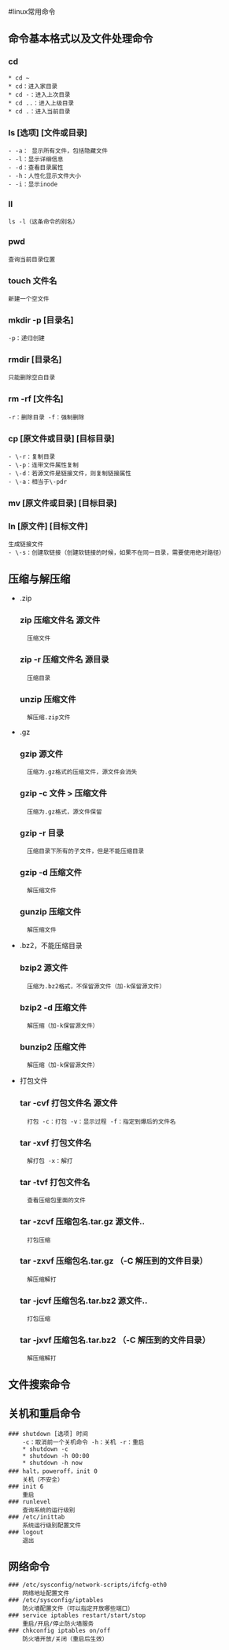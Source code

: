 #linux常用命令


## 命令基本格式以及文件处理命令
### cd
	* cd ~
	* cd：进入家目录
	* cd -：进入上次目录
	* cd ..：进入上级目录
	* cd .：进入当前目录
### ls [选项] [文件或目录]
	- -a： 显示所有文件，包括隐藏文件 
	- -l：显示详细信息
	- -d：查看目录属性
	- -h：人性化显示文件大小
	- -i：显示inode
### ll
	ls -l（这条命令的别名）
### pwd
	查询当前目录位置
### touch 文件名
	新建一个空文件
### mkdir -p [目录名]
	-p：递归创建
### rmdir [目录名]
	只能删除空白目录
### rm -rf [文件名]
	-r：删除目录 -f：强制删除
### cp [原文件或目录] [目标目录]
	- \-r：复制目录
	- \-p：连带文件属性复制
	- \-d：若源文件是链接文件，则复制链接属性
	- \-a：相当于\-pdr
### mv [原文件或目录] [目标目录] 
### ln [原文件] [目标文件]
	生成链接文件
	- \-s：创建软链接（创建软链接的时候，如果不在同一目录，需要使用绝对路径）


	
## 压缩与解压缩
* \.zip

	### zip 压缩文件名 源文件
		压缩文件
	### zip -r 压缩文件名 源目录
		压缩目录
	### unzip 压缩文件
		解压缩.zip文件
* .gz
	### gzip 源文件
		压缩为.gz格式的压缩文件，源文件会消失
	### gzip -c 文件 > 压缩文件
		压缩为.gz格式，源文件保留
	### gzip -r 目录
		压缩目录下所有的子文件，但是不能压缩目录
	### gzip -d 压缩文件
		解压缩文件
	### gunzip 压缩文件
		解压缩文件
* .bz2，不能压缩目录
	### bzip2 源文件
		压缩为.bz2格式，不保留源文件（加-k保留源文件）
	### bzip2 -d 压缩文件
		解压缩（加-k保留源文件）
	### bunzip2 压缩文件
		解压缩（加-k保留源文件）
* 打包文件
	### tar -cvf 打包文件名 源文件
		打包 -c：打包 -v：显示过程 -f：指定到爆后的文件名
	### tar -xvf 打包文件名
		解打包 -x：解打
	### tar -tvf 打包文件名
		查看压缩包里面的文件
	### tar -zcvf 压缩包名.tar.gz 源文件..
		打包压缩
	### tar -zxvf 压缩包名.tar.gz （-C 解压到的文件目录）
		解压缩解打
	### tar -jcvf 压缩包名.tar.bz2 源文件..
		打包压缩
	### tar -jxvf 压缩包名.tar.bz2 （-C 解压到的文件目录）
		解压缩解打
		

## 文件搜索命令


## 关机和重启命令
	### shutdown [选项] 时间
		-c：取消前一个关机命令 -h：关机 -r：重启
		* shutdown -c
		* shutdown -h 00:00
		* shutdown -h now
	### halt，poweroff，init 0
		关机（不安全）
	### init 6
		重启
	### runlevel
		查询系统的运行级别
	### /etc/inittab
		系统运行级别配置文件
	### logout
		退出

## 网络命令
	### /etc/sysconfig/network-scripts/ifcfg-eth0
		网络地址配置文件
	### /etc/sysconfig/iptables
		防火墙配置文件（可以指定开放哪些端口）
	### service iptables restart/start/stop
		重启/开启/停止防火墙服务
	### chkconfig iptables on/off
		防火墙开放/关闭（重启后生效）